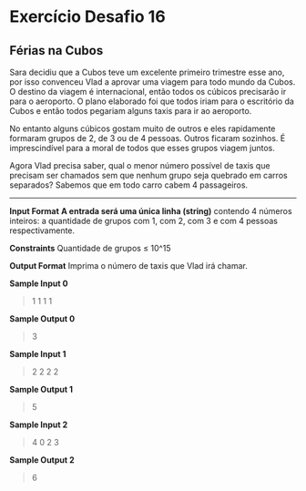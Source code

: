 # Exercício Desafio 16

## Férias na Cubos

Sara decidiu que a Cubos teve um excelente primeiro trimestre esse ano, por isso convenceu Vlad a aprovar uma viagem para todo mundo da Cubos. O destino da viagem é internacional, então todos os cúbicos precisarão ir para o aeroporto. O plano elaborado foi que todos iriam para o escritório da Cubos e então todos pegariam alguns taxis para ir ao aeroporto.

No entanto alguns cúbicos gostam muito de outros e eles rapidamente formaram grupos de 2, de 3 ou de 4 pessoas. Outros ficaram sozinhos. É imprescindível para a moral de todos que esses grupos viagem juntos.

Agora Vlad precisa saber, qual o menor número possível de taxis que precisam ser chamados sem que nenhum grupo seja quebrado em carros separados? Sabemos que em todo carro cabem 4 passageiros.

---

**Input Format**
**A entrada será uma única linha (string)** contendo 4 números inteiros: a quantidade de grupos com 1, com 2, com 3 e com 4 pessoas respectivamente.

**Constraints**
Quantidade de grupos ≤ 10^15

**Output Format**
Imprima o número de taxis que Vlad irá chamar.

**Sample Input 0**

> 1 1 1 1

**Sample Output 0**

> 3

**Sample Input 1**

> 2 2 2 2

**Sample Output 1**

> 5

**Sample Input 2**

> 4 0 2 3

**Sample Output 2**

> 6
